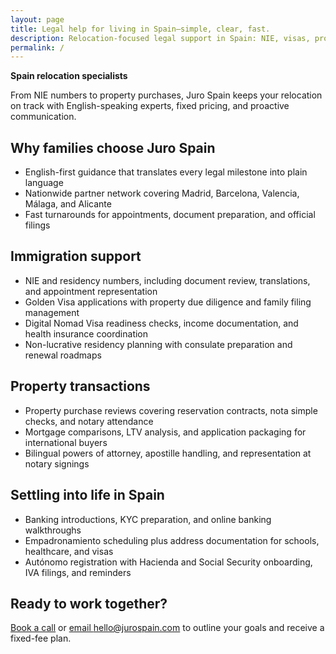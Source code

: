 ```yaml
---
layout: page
title: Legal help for living in Spain—simple, clear, fast.
description: Relocation-focused legal support in Spain: NIE, visas, property and more with clear pricing and English-speaking experts.
permalink: /
---
```


**Spain relocation specialists**

From NIE numbers to property purchases, Juro Spain keeps your relocation on track with English-speaking experts, fixed pricing, and proactive communication.

## Why families choose Juro Spain

- English-first guidance that translates every legal milestone into plain language
- Nationwide partner network covering Madrid, Barcelona, Valencia, Málaga, and Alicante
- Fast turnarounds for appointments, document preparation, and official filings

## Immigration support

- NIE and residency numbers, including document review, translations, and appointment representation
- Golden Visa applications with property due diligence and family filing management
- Digital Nomad Visa readiness checks, income documentation, and health insurance coordination
- Non-lucrative residency planning with consulate preparation and renewal roadmaps

## Property transactions

- Property purchase reviews covering reservation contracts, nota simple checks, and notary attendance
- Mortgage comparisons, LTV analysis, and application packaging for international buyers
- Bilingual powers of attorney, apostille handling, and representation at notary signings

## Settling into life in Spain

- Banking introductions, KYC preparation, and online banking walkthroughs
- Empadronamiento scheduling plus address documentation for schools, healthcare, and visas
- Autónomo registration with Hacienda and Social Security onboarding, IVA filings, and reminders

## Ready to work together?

[Book a call](https://calendly.com/YOUR-CALENDLY) or [email hello@jurospain.com](mailto:hello@jurospain.com) to outline your goals and receive a fixed-fee plan.
